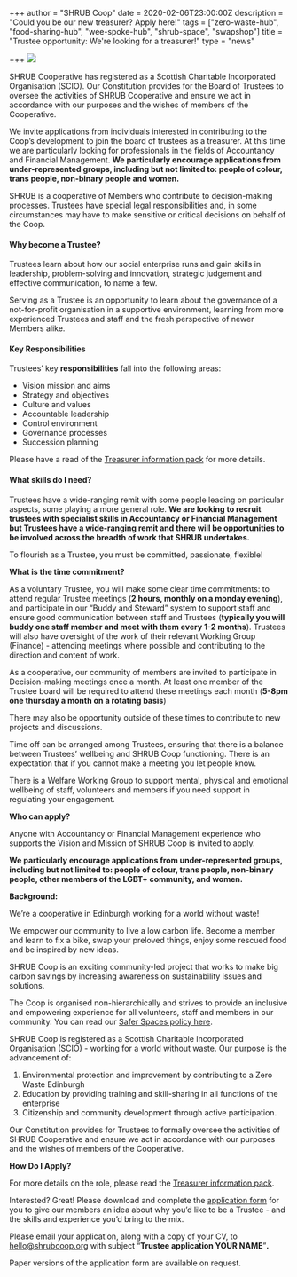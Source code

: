 +++
author = "SHRUB Coop"
date = 2020-02-06T23:00:00Z
description = "Could you be our new treasurer? Apply here!"
tags = ["zero-waste-hub", "food-sharing-hub", "wee-spoke-hub", "shrub-space", "swapshop"]
title = "Trustee opportunity: We're looking for a treasurer!"
type = "news"

+++
![](https://res.cloudinary.com/shrub-co-op/image/upload/v1572008860/shrubcoop.org/media/web_image_template_tm3vs6.png)

SHRUB Cooperative has registered as a Scottish Charitable Incorporated Organisation (SCIO). Our Constitution provides for the Board of Trustees to oversee the activities of SHRUB Cooperative and ensure we act in accordance with our purposes and the wishes of members of the Cooperative.

We invite applications from individuals interested in contributing to the Coop’s development to join the board of trustees as a treasurer. At this time we are particularly looking for professionals in the fields of Accountancy and Financial Management. **We particularly encourage applications from under-represented groups, including but not limited to: people of colour, trans people, non-binary people and women.**

SHRUB is a cooperative of Members who contribute to decision-making processes. Trustees have special legal responsibilities and, in some circumstances may have to make sensitive or critical decisions on behalf of the Coop.

#### Why become a Trustee?

Trustees learn about how our social enterprise runs and gain skills in leadership, problem-solving and innovation, strategic judgement and effective communication, to name a few.

Serving as a Trustee is an opportunity to learn about the governance of a not-for-profit organisation in a supportive environment, learning from more experienced Trustees and staff and the fresh perspective of newer Members alike.

#### Key Responsibilities

Trustees’ key **responsibilities** fall into the following areas:

* Vision mission and aims
* Strategy and objectives
* Culture and values
* Accountable leadership
* Control environment
* Governance processes
* Succession planning

Please have a read of the [Treasurer information pack](https://res.cloudinary.com/shrub-co-op/image/upload/v1580985682/shrubcoop.org/media/SHRUB_Treasurer_information_2020_fnjrvy.pdf "SHRUB_Treasurer_information_2020_fnjrvy.pdf") for more details.

#### What skills do I need?

Trustees have a wide-ranging remit with some people leading on particular aspects, some playing a more general role. **We are looking to recruit trustees with specialist skills in Accountancy or Financial Management but Trustees have a wide-ranging remit and there will be opportunities to be involved across the breadth of work that SHRUB undertakes.**

To flourish as a Trustee, you must be committed, passionate, flexible!

**What is the time commitment?**

As a voluntary Trustee, you will make some clear time commitments: to attend regular Trustee meetings (**2 hours, monthly on a monday evening**), and participate in our “Buddy and Steward” system to support staff and ensure good communication between staff and Trustees (**typically you will buddy one staff member and meet with them every 1-2 months**). Trustees will also have oversight of the work of their relevant Working Group (Finance) - attending meetings where possible and contributing to the direction and content of work.

As a cooperative, our community of members are invited to participate in Decision-making meetings once a month. At least one member of the Trustee board will be required to attend these meetings each month (**5-8pm one thursday a month on a rotating basis**)

There may also be opportunity outside of these times to contribute to new projects and discussions.

Time off can be arranged among Trustees, ensuring that there is a balance between Trustees’ wellbeing and SHRUB Coop functioning. There is an expectation that if you cannot make a meeting you let people know.

There is a Welfare Working Group to support mental, physical and emotional wellbeing of staff, volunteers and members if you need support in regulating your engagement.

**Who can apply?**

Anyone with Accountancy or Financial Management experience who supports the Vision and Mission of SHRUB Coop is invited to apply.

**We particularly encourage applications from under-represented groups, including but not limited to: people of colour, trans people, non-binary people, other members of the LGBT+ community, and women.**

**Background:**

We’re a cooperative in Edinburgh working for a world without waste!

We empower our community to live a low carbon life. Become a member and learn to fix a bike, swap your preloved things, enjoy some rescued food and be inspired by new ideas.

SHRUB Coop is an exciting community-led project that works to make big carbon savings by increasing awareness on sustainability issues and solutions.

The Coop is organised non-hierarchically and strives to provide an inclusive and empowering experience for all volunteers, staff and members in our community. You can read our [Safer Spaces policy here](https://www.shrubcoop.org/wp-content/uploads/2018/02/SHRUB-Safer-Spaces-Policy-2.0.pdf).

SHRUB Coop is registered as a Scottish Charitable Incorporated Organisation (SCIO) - working for a world without waste. Our purpose is the advancement of:

1. Environmental protection and improvement by contributing to a Zero Waste Edinburgh
2. Education by providing training and skill-sharing in all functions of the enterprise
3. Citizenship and community development through active participation.

Our Constitution provides for Trustees to formally oversee the activities of SHRUB Cooperative and ensure we act in accordance with our purposes and the wishes of members of the Cooperative.

**How Do I Apply?**

For more details on the role, please read the [Treasurer information pack](https://res.cloudinary.com/shrub-co-op/image/upload/v1580998761/shrubcoop.org/media/SHRUB_Treasurer_information_2020_frpjqb.pdf "SHRUB_Treasurer_information_2020_frpjqb.pdf").

Interested? Great! Please download and complete the [application form](https://docs.google.com/document/d/1HNHrLjy9JTEUhi0Zwu8xTbHZ3OIG5y6DzYaDm1IQ2Fk/edit?usp=sharing) for you to give our members an idea about why you’d like to be a Trustee - and the skills and experience you’d bring to the mix.

Please email your application, along with a copy of your CV, to [hello@shrubcoop.org](mailto:hello@shrubcoop.org) with subject “**Trustee application YOUR NAME**”**.**

Paper versions of the application form are available on request.
